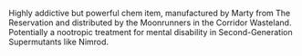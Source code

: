 Highly addictive but powerful chem item, manufactured by Marty from The Reservation and distributed by the Moonrunners in the Corridor Wasteland.  Potentially a nootropic treatment for mental disability in Second-Generation Supermutants like Nimrod. 